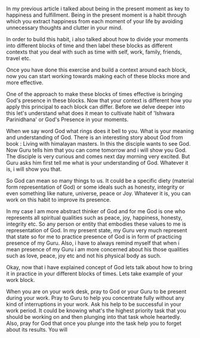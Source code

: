 In my previous article i talked about being in the present moment as key to happiness and fulfillment. Being in the present moment is a habit through which you extract happiness from each moment of your life by avoiding unnecessary thoughts and clutter in your mind. 

In order to build this habit, i also talked about how to divide your moments into different blocks of time and then label these blocks as different contexts that you deal with such as time with self, work, family, friends, travel etc. 

Once you have done this exercise and build a context around each block, now you can start working towards making each of these blocks more and more effective. 

One of the approach to make these blocks of times effective is bringing God's presence in these blocks. Now that your context is different how you apply this principal to each block can differ. Before we delve deeper into this let's understand what does it mean to cultivate habit of 'Ishwara Parinidhana' or God's Presence in your moments. 

When we say word God what rings does it bell to you. What is your meaning and understanding of God. There is an interesting story about God from book : Living with himalayan masters. In this the disciple wants to see God. Now Guru tells him that you can come tomorrow and i will show you God. The disciple is very curious and comes next day morning very excited. But Guru asks him first tell me what is your understanding of God. Whatever it is, i will show you that. 

So God can mean so many things to us. It could be a specific diety (material form representation of God) or some ideals such as honesty, integrity or even something like nature, universe, peace or Joy. Whatever it is, you can work on this habit to improve its presence. 

In my case I am more abstract thinker of God and for me God is one who represents all spiritual qualities such as peace, joy, happiness, honesty, integrity etc. So any person or entity that embodies these values to me is representation of God. In my present state, my Guru very much represent that state so for me to practice presence of God is in form of practicing presence of my Guru. Also, i have to always remind myself that when i mean presence of my Guru i am more concerned about his those qualities such as love, peace, joy etc and not his physical body as such. 

Okay, now that i have explained concept of God lets talk about how to bring it in practice in your different blocks of times. Lets take example of your work block. 

When you are on your work desk, pray to God or your Guru to be present during your work. Pray to Guru to help you concentrate fully without any kind of interruptions in your work. Ask his help to be successful in your work period. It could be knowing what's the highest priority task that you should be working on and then plunging into that task whole heartedly. Also, pray for God that once you plunge into the task help you to forget about its results. You will 
